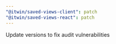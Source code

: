 ```yaml
---
"@itwin/saved-views-client": patch
"@itwin/saved-views-react": patch
---
```


Update versions to fix audit vulnerabilities
